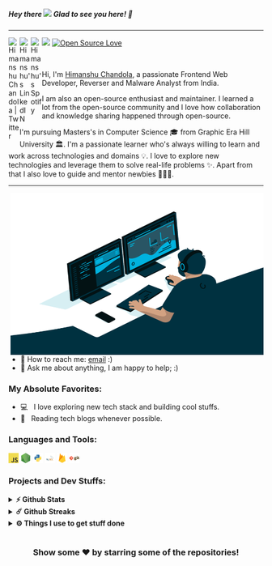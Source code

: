 ##### Hey there <img src="https://media.giphy.com/media/hvRJCLFzcasrR4ia7z/giphy.gif" width="25px"> **Glad to see you here!** :star_struck: <br>
<hr>
<a href="https://twitter.com/himanshuistaken">
  <img align="left" alt="Himanshu Chandola | Twitter" width="22px" src="https://raw.githubusercontent.com/peterthehan/peterthehan/master/assets/twitter.svg" />
</a>
<a href="https://www.linkedin.com/in/himanshuchandola/">
  <img align="left" alt="Himanshu's LinkedIN" width="22px" src="https://raw.githubusercontent.com/peterthehan/peterthehan/master/assets/linkedin.svg" />
</a>
<a href="https://open.spotify.com/user/21f63y3cygvzsmnk7kkae5vja?si=9a17905fab5440fc">
  <img align="left" alt="Himanshu's Spotify" width="22px" src="https://raw.githubusercontent.com/peterthehan/peterthehan/master/assets/spotify.svg" />
</a>

![](https://visitor-badge.glitch.me/badge?page_id=himanshuchandola.visitor-badge) [![Open Source Love](https://badges.frapsoft.com/os/v2/open-source.svg?v=103)](https://github.com/himanshuchandola)

<br />

Hi, I'm [Himanshu Chandola](https://himanshuchandola.github.io/), a passionate Frontend Web Developer, Reverser and Malware Analyst from India.

I am also an open-source enthusiast and maintainer. I learned a lot from the open-source community and I love how collaboration and knowledge sharing happened through open-source.

I'm  pursuing Masters's in Computer Science 🎓 from Graphic Era Hill University 🏛. I'm a passionate learner who's always willing to learn and work across technologies and domains 💡. I love to explore new technologies and leverage them to solve real-life problems ✨. Apart from that I also love to guide and mentor newbies 👨🏻‍💻.


<hr>
<img align="right" alt="GIF" src="https://raw.githubusercontent.com/himanshuchandola/himanshuchandola/main/working.gif?raw=true" width="500" height="320" />


  
- 💼 How to reach me: [email](mailto:himanshuchandola@protonmail.com) :)
- 💬 Ask me about anything, I am happy to help; :)



### My Absolute Favorites:

- 💻 &nbsp; I love exploring new tech stack and building cool stuffs.
- 📰 &nbsp; Reading tech blogs whenever possible.



### **Languages and Tools:**  

<code><img height="20" src="https://raw.githubusercontent.com/github/explore/80688e429a7d4ef2fca1e82350fe8e3517d3494d/topics/javascript/javascript.png"></code>
<code><img height="20" src="https://raw.githubusercontent.com/github/explore/80688e429a7d4ef2fca1e82350fe8e3517d3494d/topics/nodejs/nodejs.png"></code>
<code><img height="20" src="https://raw.githubusercontent.com/github/explore/80688e429a7d4ef2fca1e82350fe8e3517d3494d/topics/python/python.png"></code>
<code><img height="20" src="https://raw.githubusercontent.com/github/explore/80688e429a7d4ef2fca1e82350fe8e3517d3494d/topics/mysql/mysql.png"></code>
<code><img height="20" src="https://raw.githubusercontent.com/github/explore/80688e429a7d4ef2fca1e82350fe8e3517d3494d/topics/firebase/firebase.png"></code>
<code><img height="20" src="https://raw.githubusercontent.com/github/explore/80688e429a7d4ef2fca1e82350fe8e3517d3494d/topics/git/git.png"></code>



<!--END_SECTION:waka-->



### Projects and Dev Stuffs:

<details>	
  <summary><b>⚡ Github Stats</b></summary>

  <br />
  <img height="180em" src="https://github-readme-stats.vercel.app/api?username=himanshuchandola&show_icons=true&hide_border=true&&count_private=true&include_all_commits=true" />
  <img height="180em" src="https://github-readme-stats.vercel.app/api/top-langs/?username=himanshuchandola&exclude_repo=KNN-Image-Classification&show_icons=true&hide_border=true&layout=compact&langs_count=8"/>
</details>

<details>	
  <summary><b>☄️ Github Streaks</b></summary>

  <br />
  <img height="180em" src="https://github-readme-streak-stats.herokuapp.com/?user=himanshuchandola&hide_border=true" />
</details>

<details>	
  <br />
  <summary><b>⚙️ Things I use to get stuff done</b></summary>
  	<ul>
  	    <li><b>OS:</b> Windows 10 Pro 21H1 </li>
	    <li><b>Laptop: </b> HP (i5)</li>
  	    <li><b>Browser: </b> Ungoogled Chromium Web Browser</li>
	    <li><b>Code Editor:</b> VSCode - The best editor out there.</li>
	    <li><b>To Stay Updated:</b> Dev.to, Reddit, Linkedin and Twitter.</li>
	    <br />
	</ul>	
</details>

#

<div align="center">

### Show some ❤️ by starring some of the repositories!

</div>
